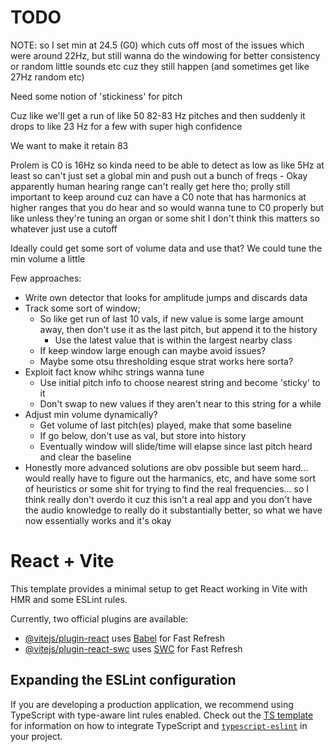 # TODO

NOTE: so I set min at 24.5 (G0) which cuts off most of the issues which were around 22Hz, but still wanna do the windowing for better consistency or random little sounds etc cuz they still happen (and sometimes get like 27Hz random etc)

Need some notion of 'stickiness' for pitch

Cuz like we'll get a run of like 50 82-83 Hz pitches and then suddenly it drops to like 23 Hz for a few with super high confidence

We want to make it retain 83

Prolem is C0 is 16Hz so kinda need to be able to detect as low as like 5Hz at least so can't just set a global min and push out a bunch of freqs
    - Okay apparently human hearing range can't really get here tho; prolly still important to keep around cuz can have a C0 note that has harmonics at higher ranges that you do hear and so would wanna tune to C0 properly but like unless they're tuning an organ or some shit I don't think this matters so whatever just use a cutoff

Ideally could get some sort of volume data and use that? We could tune the min volume a little


Few approaches:

- Write own detector that looks for amplitude jumps and discards data
- Track some sort of window;
    - So like get run of last 10 vals, if new value is some large amount away, then don't use it as the last pitch, but append it to the history
        - Use the latest value that is within the largest nearby class
    - If keep window large enough can maybe avoid issues?
    - Maybe some otsu thresholding esque strat works here sorta?
- Exploit fact know whihc strings wanna tune
    - Use initial pitch info to choose nearest string and become 'sticky' to it
    - Don't swap to new values if they aren't near to this string for a while
- Adjust min volume dynamically?
    - Get volume of last pitch(es) played, make that some baseline
    - If go below, don't use as val, but store into history
    - Eventually window will slide/time will elapse since last pitch heard and clear the baseline
- Honestly more advanced solutions are obv possible but seem hard... would really have to figure out the harmanics, etc, and have some sort of heuristics or some shit for trying to find the real frequencies... so I think really don't overdo it cuz this isn't a real app and you don't have the audio knowledge to really do it substantially better, so what we have now essentially works and it's okay


# React + Vite

This template provides a minimal setup to get React working in Vite with HMR and some ESLint rules.

Currently, two official plugins are available:

- [@vitejs/plugin-react](https://github.com/vitejs/vite-plugin-react/blob/main/packages/plugin-react) uses [Babel](https://babeljs.io/) for Fast Refresh
- [@vitejs/plugin-react-swc](https://github.com/vitejs/vite-plugin-react/blob/main/packages/plugin-react-swc) uses [SWC](https://swc.rs/) for Fast Refresh

## Expanding the ESLint configuration

If you are developing a production application, we recommend using TypeScript with type-aware lint rules enabled. Check out the [TS template](https://github.com/vitejs/vite/tree/main/packages/create-vite/template-react-ts) for information on how to integrate TypeScript and [`typescript-eslint`](https://typescript-eslint.io) in your project.
